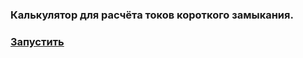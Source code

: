 <h3>Калькулятор для расчёта токов короткого замыкания.<h3>
<h3><a href="https://igoromashov.github.io/short-circuit/short-circuit.html">Запустить</a><h3>
